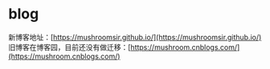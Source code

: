 # blog
新博客地址：[https://mushroomsir.github.io/](https://mushroomsir.github.io/)
旧博客在博客园，目前还没有做迁移：[https://mushroom.cnblogs.com/](https://mushroom.cnblogs.com/)